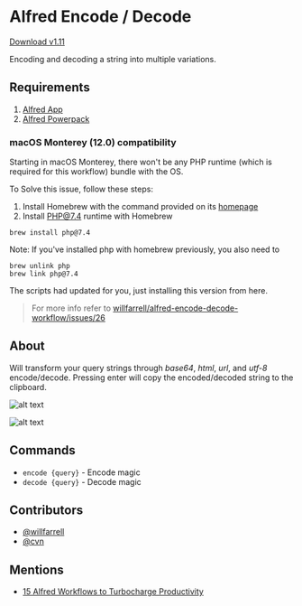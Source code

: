 # Alfred Encode / Decode

[Download v1.11](https://raw.github.com/hoyangtsai/alfred-encode-decode-workflow/master/encode-decode.alfredworkflow)

Encoding and decoding a string into multiple variations.

## Requirements

1. [Alfred App](http://www.alfredapp.com/#download)
2. [Alfred Powerpack](https://buy.alfredapp.com/)

### macOS Monterey (12.0) compatibility

Starting in macOS Monterey, there won't be any PHP runtime (which is required for this workflow) bundle with the OS.

To Solve this issue, follow these steps:

1. Install Homebrew with the command provided on its [homepage](https://brew.sh/)
2. Install PHP@7.4 runtime with Homebrew

```shell
brew install php@7.4
```
 Note: If you've installed php with homebrew previously, you also need to
 
 ```shell
 brew unlink php
 brew link php@7.4
 ```

The scripts had updated for you, just installing this version from here.

> For more info refer to [willfarrell/alfred-encode-decode-workflow/issues/26](https://github.com/willfarrell/alfred-encode-decode-workflow/issues/26)

## About

Will transform your query strings through *base64*, *html*, *url*, and *utf-8* encode/decode. Pressing enter will copy the encoded/decoded string to the clipboard.

![alt text][encode]

![alt text][decode]

## Commands

- `encode {query}` - Encode magic
- `decode {query}` - Decode magic

## Contributors

- [@willfarrell](https://github.com/willfarrell)
- [@cvn](https://github.com/cvn)

## Mentions

- [15 Alfred Workflows to Turbocharge Productivity](http://www.bachyaproductions.com/15-alfred-workflows-turbocharge-productivity/)

[encode]: ./screenshots/encode.png "Encode"
[decode]: ./screenshots/decode.png "Decode"
